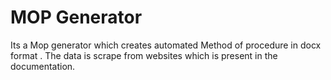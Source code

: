 # MOP Generator
Its a Mop generator which creates automated Method of procedure in docx format . The data is scrape from websites which is present in the documentation.
